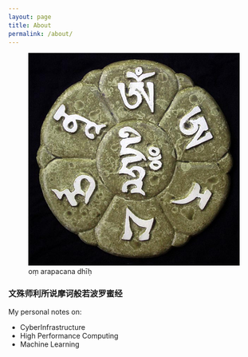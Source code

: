```yaml
---
layout: page
title: About
permalink: /about/
---
```


<figure>
    <img src='/images/manjushri.jpg' alt='Manjusri Mantra' >
    <figcaption>oṃ arapacana dhīḥ</figcaption>
</figure>

### 文殊师利所说摩诃般若波罗蜜经

My personal notes on:
  * CyberInfrastructure
  * High Performance Computing
  * Machine Learning
